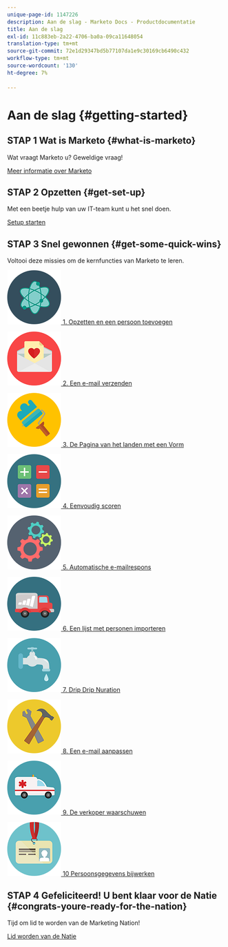```yaml
---
unique-page-id: 1147226
description: Aan de slag - Marketo Docs - Productdocumentatie
title: Aan de slag
exl-id: 11c883eb-2a22-4706-ba0a-09ca11648054
translation-type: tm+mt
source-git-commit: 72e1d29347bd5b77107da1e9c30169cb6490c432
workflow-type: tm+mt
source-wordcount: '130'
ht-degree: 7%

---
```


# Aan de slag {#getting-started}

## STAP 1 Wat is Marketo {#what-is-marketo}

Wat vraagt Marketo u? Geweldige vraag!

[Meer informatie over Marketo](/help/marketo/getting-started/what-is-marketo.md)

## STAP 2 Opzetten {#get-set-up}

Met een beetje hulp van uw IT-team kunt u het snel doen.

[Setup starten](/help/marketo/getting-started/setup-steps.md)

## STAP 3 Snel gewonnen {#get-some-quick-wins}

Voltooi deze missies om de kernfuncties van Marketo te leren.

[![](/help/marketo/getting-started/assets/getting-started-1.png) 1. Opzetten en een persoon toevoegen](https://docs.marketo.com/pages/viewpage.action?pageId=2359351)

[![](/help/marketo/getting-started/assets/getting-started-2.png) 2. Een e-mail verzenden](getting-started/quick-wins/send-an-email.md)

[![](/help/marketo/getting-started/assets/getting-started-3.png) 3. De Pagina van het landen met een Vorm](getting-started/quick-wins/landing-page-with-a-form.md)

[![](/help/marketo/getting-started/assets/getting-started-4.png) 4. Eenvoudig scoren](getting-started/quick-wins/simple-scoring.md)

[![](/help/marketo/getting-started/assets/getting-started-5.png) 5. Automatische e-mailrespons](getting-started/quick-wins/email-auto-response.md)

[![](/help/marketo/getting-started/assets/getting-started-6.png) 6. Een lijst met personen importeren](getting-started/quick-wins/import-a-list-of-people.md)

[![](/help/marketo/getting-started/assets/getting-started-7.png) 7. Drip Drip Nuration](getting-started/quick-wins/drip-drip-nurture.md)

[![](/help/marketo/getting-started/assets/getting-started-8.png) 8. Een e-mail aanpassen](getting-started/quick-wins/personalize-an-email.md)

[![](/help/marketo/getting-started/assets/getting-started-9.png) 9. De verkoper waarschuwen](getting-started/quick-wins/alert-the-sales-rep.md)

[![](/help/marketo/getting-started/assets/getting-started-10.png) 10 Persoonsgegevens bijwerken](getting-started/quick-wins/update-person-data.md)

## STAP 4 Gefeliciteerd! U bent klaar voor de Natie {#congrats-youre-ready-for-the-nation}

Tijd om lid te worden van de Marketing Nation!

[Lid worden van de Natie](https://nation.marketo.com)

